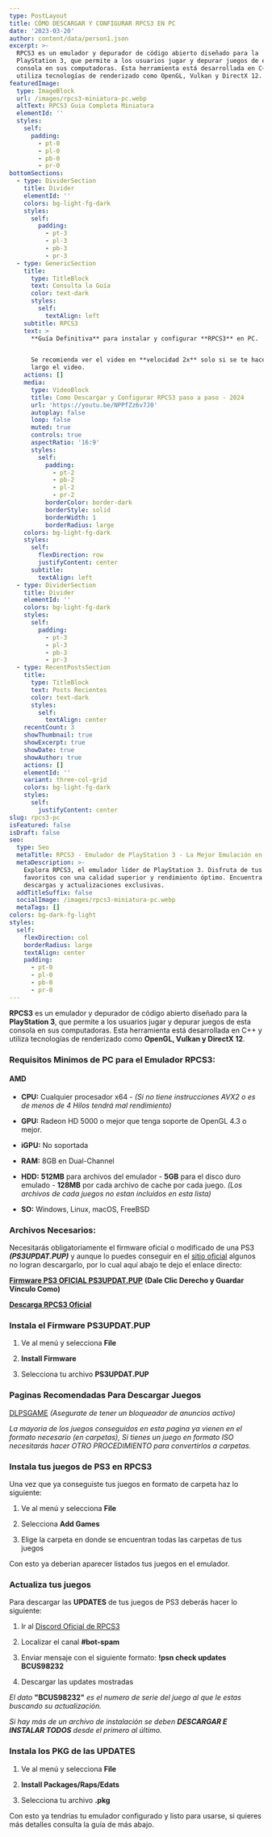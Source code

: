 ```yaml
---
type: PostLayout
title: CÓMO DESCARGAR Y CONFIGURAR RPCS3 EN PC
date: '2023-03-20'
author: content/data/person1.json
excerpt: >-
  RPCS3 es un emulador y depurador de código abierto diseñado para la
  PlayStation 3, que permite a los usuarios jugar y depurar juegos de esta
  consola en sus computadoras. Esta herramienta está desarrollada en C++ y
  utiliza tecnologías de renderizado como OpenGL, Vulkan y DirectX 12.
featuredImage:
  type: ImageBlock
  url: /images/rpcs3-miniatura-pc.webp
  altText: RPCS3 Guia Completa Miniatura
  elementId: ''
  styles:
    self:
      padding:
        - pt-0
        - pl-0
        - pb-0
        - pr-0
bottomSections:
  - type: DividerSection
    title: Divider
    elementId: ''
    colors: bg-light-fg-dark
    styles:
      self:
        padding:
          - pt-3
          - pl-3
          - pb-3
          - pr-3
  - type: GenericSection
    title:
      type: TitleBlock
      text: Consulta la Guía
      color: text-dark
      styles:
        self:
          textAlign: left
    subtitle: RPCS3
    text: >
      **Guía Definitiva** para instalar y configurar **RPCS3** en PC.


      Se recomienda ver el video en **velocidad 2x** solo si se te hace muy
      largo el video.
    actions: []
    media:
      type: VideoBlock
      title: Como Descargar y Configurar RPCS3 paso a paso - 2024
      url: 'https://youtu.be/NPPfZz6v7J0'
      autoplay: false
      loop: false
      muted: true
      controls: true
      aspectRatio: '16:9'
      styles:
        self:
          padding:
            - pt-2
            - pb-2
            - pl-2
            - pr-2
          borderColor: border-dark
          borderStyle: solid
          borderWidth: 1
          borderRadius: large
    colors: bg-light-fg-dark
    styles:
      self:
        flexDirection: row
        justifyContent: center
      subtitle:
        textAlign: left
  - type: DividerSection
    title: Divider
    elementId: ''
    colors: bg-light-fg-dark
    styles:
      self:
        padding:
          - pt-3
          - pl-3
          - pb-3
          - pr-3
  - type: RecentPostsSection
    title:
      type: TitleBlock
      text: Posts Recientes
      color: text-dark
      styles:
        self:
          textAlign: center
    recentCount: 3
    showThumbnail: true
    showExcerpt: true
    showDate: true
    showAuthor: true
    actions: []
    elementId: ''
    variant: three-col-grid
    colors: bg-light-fg-dark
    styles:
      self:
        justifyContent: center
slug: rpcs3-pc
isFeatured: false
isDraft: false
seo:
  type: Seo
  metaTitle: RPCS3 - Emulador de PlayStation 3 - La Mejor Emulación en 2024
  metaDescription: >-
    Explora RPCS3, el emulador líder de PlayStation 3. Disfruta de tus juegos
    favoritos con una calidad superior y rendimiento óptimo. Encuentra guías,
    descargas y actualizaciones exclusivas.
  addTitleSuffix: false
  socialImage: /images/rpcs3-miniatura-pc.webp
  metaTags: []
colors: bg-dark-fg-light
styles:
  self:
    flexDirection: col
    borderRadius: large
    textAlign: center
    padding:
      - pt-0
      - pl-0
      - pb-0
      - pr-0
---
```

**RPCS3** es un emulador y depurador de código abierto diseñado para la **PlayStation 3**, que permite a los usuarios jugar y depurar juegos de esta consola en sus computadoras. Esta herramienta está desarrollada en C++ y utiliza tecnologías de renderizado como **OpenGL, Vulkan y DirectX 12**.

### Requisitos Minimos de PC para el Emulador RPCS3:

#### AMD

*   **CPU:** Cualquier procesador x64 - *(Si no tiene instrucciones AVX2 o es de menos de 4 Hilos tendrá mal rendimiento)*

*   **GPU:** Radeon HD 5000 o mejor que tenga soporte de OpenGL 4.3 o mejor.

*   **iGPU:** No soportada

*   **RAM:** 8GB en Dual-Channel

*   **HDD:** **512MB** para archivos del emulador - **5GB** para el disco duro emulado - **128MB** por cada archivo de cache por cada juego. *(Los archivos de cada juegos no estan incluidos en esta lista)*

*   **SO:** Windows, Linux, macOS, FreeBSD

### Archivos Necesarios:

Necesitarás obligatoriamente el firmware oficial o modificado de una PS3 ***(PS3UPDAT.PUP)*** y aunque lo puedes conseguir en el [sitio oficial](https://www.playstation.com/es-es/support/hardware/ps3/system-software/) algunos no logran descargarlo, por lo cual aquí abajo te dejo el enlace directo:

[**Firmware PS3 OFICIAL PS3UPDAT.PUP**](http://dmx01.ps3.update.playstation.net/update/ps3/image/mx/2024_0227_3694eb3fb8d9915c112e6ab41a60c69f/PS3UPDAT.PUP) **(Dale Clic Derecho y Guardar Vínculo Como)**

[**Descarga RPCS3 Oficial**](https://rpcs3.net/download)

### Instala el Firmware PS3UPDAT.PUP

1.  Ve al menú y selecciona **File**

2.  **Install Firmware**

3.  Selecciona tu archivo **PS3UPDAT.PUP**

### Paginas Recomendadas Para Descargar Juegos

[DLPSGAME](https://dlpsgame.com/category/ps3/) *(Asegurate de tener un bloqueador de anuncios actívo)*

*La mayoria de los juegos conseguidos en esta pagina ya vienen en el formato necesario (en carpetas), Si tienes un juego en formato ISO necesitarás hacer OTRO PROCEDIMIENTO para convertirlos a carpetas.*

### Instala tus juegos de PS3 en RPCS3

Una vez que ya conseguiste tus juegos en formato de carpeta haz lo siguiente:

1.  Ve al menú y selecciona **File**

2.  Selecciona **Add Games**

3.  Elige la carpeta en donde se encuentran todas las carpetas de tus juegos

Con esto ya deberian aparecer listados tus juegos en el emulador.

### Actualiza tus juegos

Para descargar las **UPDATES** de tus juegos de PS3 deberás hacer lo siguiente:

1.  Ir al [Discord Oficial de RPCS3](https://discord.gg/RPCS3)

2.  Localizar el canal **#bot-spam**

3.  Enviar mensaje con el siguiente formato: **!psn check updates BCUS98232**

4.  Descargar las updates mostradas

*El dato* **"BCUS98232"** *es el numero de serie del juego al que le estas buscando su actualización.*

*Si hay más de un archivo de instalación se deben* ***DESCARGAR E INSTALAR TODOS*** *desde el primero al último.*

### Instala los PKG de las UPDATES

1.  Ve al menú y selecciona **File**

2.  **Install Packages/Raps/Edats**

3.  Selecciona tu archivo **.pkg**

Con esto ya tendrias tu emulador configurado y listo para usarse, si quieres más detalles consulta la guía de más abajo.
